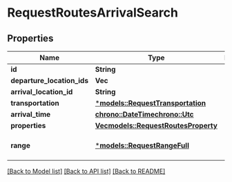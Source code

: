 # RequestRoutesArrivalSearch

## Properties
Name | Type | Description | Notes
------------ | ------------- | ------------- | -------------
**id** | **String** |  | 
**departure_location_ids** | **Vec<String>** |  | 
**arrival_location_id** | **String** |  | 
**transportation** | [***models::RequestTransportation**](RequestTransportation.md) |  | 
**arrival_time** | [**chrono::DateTime<chrono::Utc>**](DateTime.md) |  | 
**properties** | [**Vec<models::RequestRoutesProperty>**](RequestRoutesProperty.md) |  | 
**range** | [***models::RequestRangeFull**](RequestRangeFull.md) |  | [optional] [default to None]

[[Back to Model list]](../README.md#documentation-for-models) [[Back to API list]](../README.md#documentation-for-api-endpoints) [[Back to README]](../README.md)



